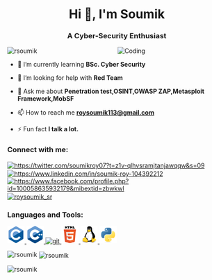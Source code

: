 <h1 align="center">Hi 👋, I'm Soumik</h1>
<h3 align="center">A Cyber-Security Enthusiast</h3>

<img align="right" alt="Coding" width="250" src= "https://miro.medium.com/max/750/1*Gbi_XNOkPFbWkIkJC7LnBQ.gif">


<p align="left"> <img src="https://komarev.com/ghpvc/?username=rsoumik&label=Profile%20views&color=0e75b6&style=flat" alt="rsoumik" /> </p>



- 🌱 I’m currently learning **BSc. Cyber Security**

- 🤝 I’m looking for help with **Red Team**

- 💬 Ask me about **Penetration test,OSINT,OWASP ZAP,Metasploit Framework,MobSF**

- 📫 How to reach me **roysoumik113@gmail.com**

- ⚡ Fun fact **I talk a lot.**

<h3 align="left">Connect with me:</h3>
<p align="left">
<a href="https://twitter.com/https://twitter.com/soumikroy07?t=z1v-qlhvsramjtanjawqqw&s=09" target="blank"><img align="center" src="https://raw.githubusercontent.com/rahuldkjain/github-profile-readme-generator/master/src/images/icons/Social/twitter.svg" alt="https://twitter.com/soumikroy07?t=z1v-qlhvsramjtanjawqqw&s=09" height="30" width="40" /></a>
<a href="https://linkedin.com/in/https://www.linkedin.com/in/soumik-roy-104392212" target="blank"><img align="center" src="https://raw.githubusercontent.com/rahuldkjain/github-profile-readme-generator/master/src/images/icons/Social/linked-in-alt.svg" alt="https://www.linkedin.com/in/soumik-roy-104392212" height="30" width="40" /></a>
<a href="https://fb.com/https://www.facebook.com/profile.php?id=100058635932179&mibextid=zbwkwl" target="blank"><img align="center" src="https://raw.githubusercontent.com/rahuldkjain/github-profile-readme-generator/master/src/images/icons/Social/facebook.svg" alt="https://www.facebook.com/profile.php?id=100058635932179&mibextid=zbwkwl" height="30" width="40" /></a>
<a href="https://instagram.com/roysoumik_sr" target="blank"><img align="center" src="https://raw.githubusercontent.com/rahuldkjain/github-profile-readme-generator/master/src/images/icons/Social/instagram.svg" alt="roysoumik_sr" height="30" width="40" /></a>
</p>

<h3 align="left">Languages and Tools:</h3>
<p align="left"> <a href="https://www.cprogramming.com/" target="_blank" rel="noreferrer"> <img src="https://raw.githubusercontent.com/devicons/devicon/master/icons/c/c-original.svg" alt="c" width="40" height="40"/> </a> <a href="https://www.w3schools.com/cpp/" target="_blank" rel="noreferrer"> <img src="https://raw.githubusercontent.com/devicons/devicon/master/icons/cplusplus/cplusplus-original.svg" alt="cplusplus" width="40" height="40"/> </a> <a href="https://git-scm.com/" target="_blank" rel="noreferrer"> <img src="https://www.vectorlogo.zone/logos/git-scm/git-scm-icon.svg" alt="git" width="40" height="40"/> </a> <a href="https://www.w3.org/html/" target="_blank" rel="noreferrer"> <img src="https://raw.githubusercontent.com/devicons/devicon/master/icons/html5/html5-original-wordmark.svg" alt="html5" width="40" height="40"/> </a> <a href="https://www.linux.org/" target="_blank" rel="noreferrer"> <img src="https://raw.githubusercontent.com/devicons/devicon/master/icons/linux/linux-original.svg" alt="linux" width="40" height="40"/> </a> <a href="https://www.python.org" target="_blank" rel="noreferrer"> <img src="https://raw.githubusercontent.com/devicons/devicon/master/icons/python/python-original.svg" alt="python" width="40" height="40"/> </a> </p>

<p><img align="left" src="https://github-readme-stats.vercel.app/api/top-langs?username=rsoumik&show_icons=true&locale=en&layout=compact" alt="rsoumik" /></p>

<p>&nbsp;<img align="center" src="https://github-readme-stats.vercel.app/api?username=rsoumik&show_icons=true&locale=en" alt="rsoumik" /></p>

<p><img align="center" src="https://github-readme-streak-stats.herokuapp.com/?user=rsoumik&" alt="rsoumik" /></p>

